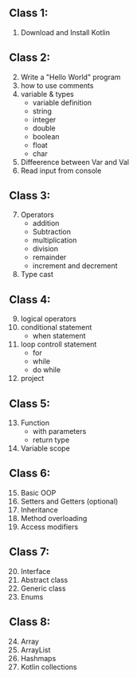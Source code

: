Class 1:
---------------------------------
01. Download and Install Kotlin

Class 2:
------------------------------------
02. Write a "Hello World" program
03. how to use comments
04. variable & types
	- variable definition
	- string 
	- integer 
	- double
	- boolean 
	- float
	- char
05. Diffeerence between Var and Val
06. Read input from console

Class 3:
------------------------------------------------------
07. Operators
	- addition
	- Subtraction
	- multiplication
	- division
	- remainder
	- increment and decrement
08. Type cast

Class 4:
------------------------------------------------------------
09. logical operators 
10. conditional statement
	- when statement
11. loop controll statement 
	- for 
	- while
	- do while
12. project

Class 5:
-------------------------------------------------------------
13. Function
	- with parameters
	- return type
14. Variable scope

Class 6: 
--------------------------------------------------------------
15. Basic OOP
16. Setters and Getters (optional)
17. Inheritance
18. Method overloading
19. Access modifiers

Class 7:
-----------------------------------------------------------
20. Interface
21. Abstract class
22. Generic class
23. Enums

Class 8:
-------------------------------------------------------------
24. Array
25. ArrayList
26. Hashmaps
27. Kotlin collections